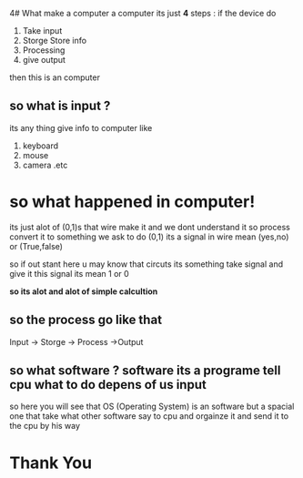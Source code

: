 4# What make a computer a computer 
its just **4** steps :
if the device do 
1. Take input  
2. Storge Store info 
3. Processing 
4. give output 

then this is an computer

## so what is input ?
its any thing give info to computer like
1. keyboard
2. mouse 
3. camera .etc 

# so what happened in computer!
its just alot of (0,1)s that wire make it and we dont understand it 
so process convert it to something we ask to do
(0,1) its a signal in wire mean (yes,no) or (True,false) 

so if out stant here u may know that circuts its something take signal and give it 
this signal its mean 1 or 0 

**so its alot and alot of simple calcultion**

## so the process go like that
Input -> Storge -> Process ->Output

## so what software ? software its a programe tell cpu what to do depens of us input
so here you will see that OS (Operating System) is an software but a spacial one 
that take what other software say to cpu and orgainze it and send it to the cpu by his way 

# Thank You
